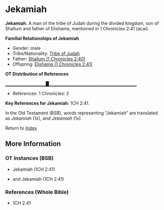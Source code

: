# Jekamiah
**Jekamiah**. 
A man of the tribe of Judah during the divided kingdom, son of Shallum and father of Elishama, mentioned in 1 Chronicles 2:41 (acai). 




**Familial Relationships of Jekamiah**


* Gender: male
* Tribe/Nationality: [Tribe of Judah](../../../groups/md/acai/Judah.md)
* Father: [Shallum (1 Chronicles 2:40)](Shallum.4.md)
* Offspring: [Elishama (1 Chronicles 2:41)](Elishama.4.md)


**OT Distribution of References**

▁▁▁▁▁▁▁▁▁▁▁▁█▁▁▁▁▁▁▁▁▁▁▁▁▁▁▁▁▁▁▁▁▁▁▁▁▁▁
* References: 1 Chronicles: 2



**Key References for Jekamiah**: 
1CH 2:41. 


In the Old Testament (BSB), words representing “Jekamiah” are translated as 
*Jekamiah* (1x), *and Jekamiah* (1x). 




Return to [Index](00-Index.md)

## More Information

### OT Instances (BSB)

* Jekamiah (1CH 2:41)

* and Jekamiah (1CH 2:41)



### References (Whole Bible)

* 1CH 2:41




